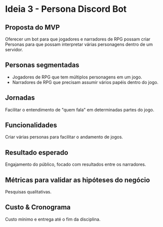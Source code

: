 # Ideia 3 - Persona Discord Bot

## Proposta do MVP

Oferecer um bot para que jogadores e narradores de RPG possam criar Personas para que possam interpretar várias personagens dentro de um servidor.

## Personas segmentadas

* Jogadores de RPG que tem múltiplos personagens em um jogo.
* Narradores de RPG que precisam assumir vários papéis dentro do jogo.

## Jornadas

Facilitar o entendimento de "quem fala" em determinadas partes do jogo.

## Funcionalidades

Criar várias personas para facilitar o andamento de jogos.

## Resultado esperado

Engajamento do público, focado com resultados entre os narradores.

## Métricas para validar as hipóteses do negócio

Pesquisas qualitativas.

## Custo & Cronograma

Custo mínimo e entrega até o fim da disciplina.
